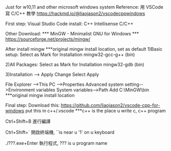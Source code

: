 Just for w10,11 and other microsoft windows system
Reference: 
用 VSCode 寫 C/C++ 教學
https://hackmd.io/@liaojason2/vscodecppwindows

First step:
Visual Studio Code install:
C++ Intellisense
C/C++

Other Download:
*** MinGW - Minimalist GNU for Windows ***
https://sourceforge.net/projects/mingw/

After install mingw    ***original mingw install location, set as default
1)Basic setup: Select as Mark for Installation
mingw32-gcc-g++ (bin)

2)All Packages: Select as Mark for Installation
mingw32-gdb (bin)

3)Installation --> Apply Change
Select Apply

File Explorer -->This PC -->Properties
Advanced system setting-->Environment variables
System variables-->Path
Add C:\MinGW\bin    ***original mingw install location


Final step:
Download this:
https://github.com/liaojason2/vscode-cpp-for-windows
put this in c++/.vscode  ***c++ is the place u write c, c++ program

Ctrl+Shift+B         進行編譯

Ctrl+Shift+`       開啟終端機,  ``is near u '1' on u keyboard

./???.exe+Enter      執行程式, ??? is u program name
